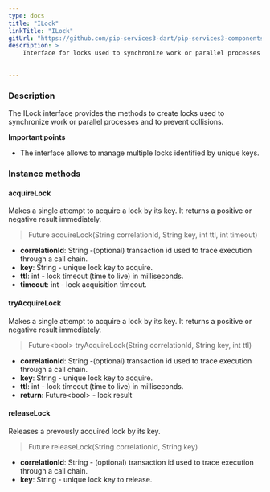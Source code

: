 ```yaml
---
type: docs
title: "ILock"
linkTitle: "ILock"
gitUrl: "https://github.com/pip-services3-dart/pip-services3-components-dart"
description: >
    Interface for locks used to synchronize work or parallel processes and to prevent collisions.

    
---
```


### Description

The ILock interface provides the methods to create locks used to synchronize work or parallel processes and to prevent collisions.

**Important points**

- The interface allows to manage multiple locks identified by unique keys. 

### Instance methods

#### acquireLock
Makes a single attempt to acquire a lock by its key.
It returns a positive or negative result immediately.

> Future acquireLock(String correlationId, String key, int ttl, int timeout)

- **correlationId**: String -(optional) transaction id used to trace execution through a call chain. 
- **key**: String - unique lock key to acquire.
- **ttl**: int - lock timeout (time to live) in milliseconds.
- **timeout**: int - lock acquisition timeout.



#### tryAcquireLock
Makes a single attempt to acquire a lock by its key.
It returns a positive or negative result immediately.

> Future\<bool\> tryAcquireLock(String correlationId, String key, int ttl)

- **correlationId**: String -(optional) transaction id used to trace execution through a call chain. 
- **key**: String - unique lock key to acquire.
- **ttl**: int - lock timeout (time to live) in milliseconds.
- **return**: Future\<bool\> - lock result


#### releaseLock
Releases a prevously acquired lock by its key.

> Future releaseLock(String correlationId, String key)

- **correlationId**: String - (optional) transaction id used to trace execution through a call chain.
- **key**: String - unique lock key to release.
